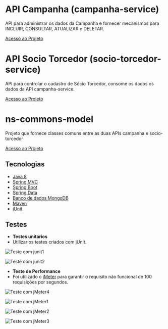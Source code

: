 # API Campanha (campanha-service)

API para administrar os dados da Campanha e fornecer mecanismos para INCLUIR, CONSULTAR, ATUALIZAR e DELETAR.

[Acesso ao Projeto](https://github.com/rraminelli/campanha-socio-torcedor/tree/master/campanha-service)

# API Socio Torcedor (socio-torcedor-service)

API para controlar o cadastro de Sócio Torcedor, consome os dados os dados da API campanha-service.

[Acesso ao Projeto](https://github.com/rraminelli/campanha-socio-torcedor/tree/master/socio-torcedor-service)

# ns-commons-model

Projeto que fornece classes comuns entre as duas APIs campanha e socio-torcedor 

[Acesso ao Projeto](https://github.com/rraminelli/campanha-socio-torcedor/tree/master/ns-commons-model)

## Tecnologias

- [Java 8](http://www.oracle.com/technetwork/pt/java/javase/documentation/index.html)
- [Spring MVC](https://spring.io/guides/gs/serving-web-content/)
- [Spring Boot](https://projects.spring.io/spring-boot/)
- [Spring Data](http://projects.spring.io/spring-data/)
- [Banco de dados MongoDB](https://www.mongodb.com/)
- [Maven](https://maven.apache.org/)
- [jUnit](http://junit.org/junit4/)

## Testes

- **Testes unitários**
 - Utilizar os testes criados com jUnit.

 ![Teste com junit1](https://github.com/rraminelli/campanha-socio-torcedor/blob/master/test_jmeter/junit1.png)

 ![Teste com junit2](https://github.com/rraminelli/campanha-socio-torcedor/blob/master/test_jmeter/junit2.png)


- **Teste de Performance**
 - Foi utilizado o [jMeter](http://jmeter.apache.org) para garantir o requisito não funcional de 100 requisições por segundos.

![Teste com jMeter4](https://github.com/rraminelli/campanha-socio-torcedor/blob/master/test_jmeter/jmeter4.png)

![Teste com jMeter1](https://github.com/rraminelli/campanha-socio-torcedor/blob/master/test_jmeter/jmeter1.png)

![Teste com jMeter2](https://github.com/rraminelli/campanha-socio-torcedor/blob/master/test_jmeter/jmeter2.png)

![Teste com jMeter3](https://github.com/rraminelli/campanha-socio-torcedor/blob/master/test_jmeter/jmeter3.png)